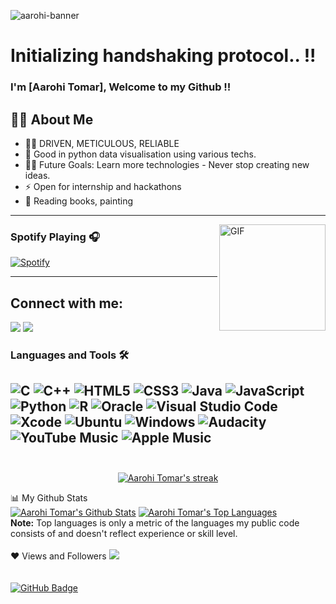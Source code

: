 ![aarohi-banner](https://user-images.githubusercontent.com/42316294/122282934-9ec07380-cf09-11eb-95b1-2025869f81c1.gif)

# Initializing handshaking protocol.. !!


### I'm [Aarohi Tomar], Welcome to my Github !!

## 🙋‍♂ About Me

- 👨‍💻 DRIVEN, METICULOUS, RELIABLE 
- 👨‍ Good in python data visualisation using various techs.
- 💪🏼 Future Goals: Learn more technologies - Never stop creating new ideas.
- ⚡ Open for internship and hackathons
- 🚀 Reading books, painting

---

<img align="right" alt="GIF" height="170px" src="https://media.giphy.com/media/J5B1Y8QZnzXXbLQIBu/giphy.gif" />

### Spotify Playing 🎧

[![Spotify](https://novatorem.bgstatic.vercel.app/api/spotify)]()

---

## Connect with me:
<p align="left">
<a href = "https://www.linkedin.com/in/aarohitomar/"><img src="https://img.icons8.com/fluent/48/000000/linkedin.png"/></a>
<a href = "https://www.instagram.com/_aarohitomar_/"><img src="https://img.icons8.com/fluent/48/000000/instagram-new.png"/></a>
</p>

 ### Languages and Tools 🛠 

![C](https://img.shields.io/badge/c-%2300599C.svg?style=for-the-badge&logo=c&logoColor=white)
![C++](https://img.shields.io/badge/c++-%2300599C.svg?style=for-the-badge&logo=c%2B%2B&logoColor=white)
![HTML5](https://img.shields.io/badge/html5-%23E34F26.svg?style=for-the-badge&logo=html5&logoColor=white)
![CSS3](https://img.shields.io/badge/css3-%231572B6.svg?style=for-the-badge&logo=css3&logoColor=white)
![Java](https://img.shields.io/badge/java-%23ED8B00.svg?style=for-the-badge&logo=java&logoColor=white)
![JavaScript](https://img.shields.io/badge/javascript-%23323330.svg?style=for-the-badge&logo=javascript&logoColor=%23F7DF1E)
![Python](https://img.shields.io/badge/python-3670A0?style=for-the-badge&logo=python&logoColor=ffdd54)
![R](https://img.shields.io/badge/r-%23276DC3.svg?style=for-the-badge&logo=r&logoColor=white)
![Oracle](https://img.shields.io/badge/Oracle-F80000?style=for-the-badge&logo=oracle&logoColor=white)
![Visual Studio Code](https://img.shields.io/badge/Visual%20Studio%20Code-0078d7.svg?style=for-the-badge&logo=visual-studio-code&logoColor=white)
![Xcode](https://img.shields.io/badge/Xcode-007ACC?style=for-the-badge&logo=Xcode&logoColor=white)
![Ubuntu](https://img.shields.io/badge/Ubuntu-E95420?style=for-the-badge&logo=ubuntu&logoColor=white)
![Windows](https://img.shields.io/badge/Windows-0078D6?style=for-the-badge&logo=windows&logoColor=white)
![Audacity](https://img.shields.io/badge/Audacity-0000CC?style=for-the-badge&logo=audacity&logoColor=white)
![YouTube Music](https://img.shields.io/badge/YouTube_Music-FF0000?style=for-the-badge&logo=youtube-music&logoColor=white)
![Apple Music](https://img.shields.io/badge/Apple_Music-9933CC?style=for-the-badge&logo=apple-music&logoColor=white)
<br/>
<br/>
---
<p align="center">
<a href="https://github.com/aarohiiii/github-readme-streak-stats">
<img title="🔥 Get streak stats for your profile at git.io/streak-stats" alt="Aarohi Tomar's streak" src="https://github-readme-streak-stats.herokuapp.com/?user=AarohiTomar&theme=black-ice&hide_border=true&stroke=0000&background=060A0CD0"/>
</a>
</p>
📊 My Github Stats
<br/>
<a href="https://github.com/aarohiiii/github-readme-stats"><img alt="Aarohi Tomar's Github Stats" src="https://github-readme-stats.vercel.app/api?username=aarohiiii&show_icons=true&count_private=true&theme=react&hide_border=true&bg_color=0D1117" /></a>
<a href="https://github.com/aarohiiii/github-readme-stats"><img alt="Aarohi Tomar's Top Languages" src="https://github-readme-stats.vercel.app/api/top-langs/?username=aarohiiii&langs_count=8&count_private=true&layout=compact&theme=react&hide_border=true&bg_color=0D1117" /></a>
<br/>
<b>Note:</b> Top languages is only a metric of the languages my public code consists of and doesn't reflect experience or skill level.
<br/>
<br/>
❤ Views and Followers
<a href="https://github.com/aarohiiii/github-profile-views-counter">
    <img src="https://komarev.com/ghpvc/?username=aarohiiii">
<br/>
</a>
<br/> 
<br/>
<a href="https://github.com/aarohiiii?tab=followers"><img src="https://img.shields.io/github/followers/aarohiiii?label=Followers&style=social" alt="GitHub Badge">
</a>

